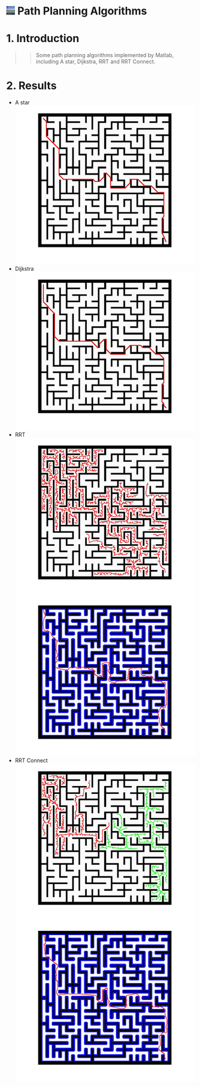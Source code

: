 [<img height="23" src="https://github.com/lh9171338/Outline/blob/master/icon.jpg"/>](https://github.com/lh9171338/Outline) Path Planning Algorithms
===

# 1. Introduction
>>Some path planning algorithms implemented by Matlab, including A star, Dijkstra, RRT and RRT Connect.

# 2. Results
- A star  
![image](https://github.com/lh9171338/Path-Planning-Algorithms/blob/master/results/maze-astar.jpg)
- Dijkstra  
![image](https://github.com/lh9171338/Path-Planning-Algorithms/blob/master/results/maze-dijkstra.jpg)
- RRT  
![image](https://github.com/lh9171338/Path-Planning-Algorithms/blob/master/results/maze-rrt-2.jpg)  
![image](https://github.com/lh9171338/Path-Planning-Algorithms/blob/master/results/maze-rrt-1.jpg)
- RRT Connect  
![image](https://github.com/lh9171338/Path-Planning-Algorithms/blob/master/results/maze-rrtconnect-2.jpg)  
![image](https://github.com/lh9171338/Path-Planning-Algorithms/blob/master/results/maze-rrtconnect-1.jpg)
